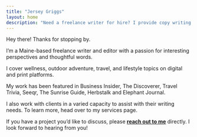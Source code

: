 ```yaml
---
title: "Jersey Griggs"
layout: home
description: "Need a freelance writer for hire? I provide copy writing for mission-focused businesses who need blogs, articles, emails, webpages, and more."
---
```

Hey there! Thanks for stopping by.

I’m a Maine-based freelance writer and editor with a passion for interesting perspectives and thoughtful words.

I cover wellness, outdoor adventure, travel, and lifestyle topics on digital and print platforms.

My work has been featured in Business Insider, The Discoverer, Travel Trivia, Seeqr, The Sunrise Guide, Herbstalk and Elephant Journal.

I also work with clients in a varied capacity to assist with their writing needs. To learn more, head over to my services page.

If you have a project you’d like to discuss, please **[reach out to me](/#contact)** directly. I look forward to hearing from you!
